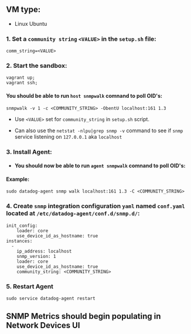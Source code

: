 ## VM type: 
- Linux Ubuntu

### 1. Set a `community string` `<VALUE>` in the `setup.sh` file:
```
comm_string=<VALUE>
```

### 2. Start the sandbox:
```
vagrant up;
vagrant ssh;
```

#### You should be able to run `host snmpwalk` comnand to poll OID's:
```
snmpwalk -v 1 -c <COMMUNITY_STRING> -ObentU localhost:161 1.3
```
- Use `<VALUE>` set for `community_string` in `setup.sh` script.
  
- Can also use the `netstat -nlpu|grep snmp -v` command to see if `snmp` service listening on `127.0.0.1` aka `localhost`

### 3. Install Agent:

- #### You should now be able to run `agent snmpwalk` comnand to poll OID's:

#### Example:

```
sudo datadog-agent snmp walk localhost:161 1.3 -C <COMMUNITY_STRING>
```

### 4. Create `snmp` integration configuration `yaml` named `conf.yaml` located at `/etc/datadog-agent/conf.d/snmp.d/`:

```
init_config:
    loader: core
    use_device_id_as_hostname: true
instances:
  -
    ip_address: localhost
    snmp_version: 1
    loader: core
    use_device_id_as_hostname: true
    community_string: <COMMUNITY_STRING>
```

### 5. Restart Agent
```
sudo service datadog-agent restart
```

## SNMP Metrics should begin populating in Network Devices UI
